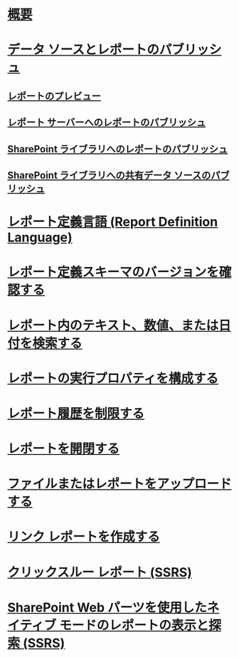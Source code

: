 # [概要](reporting-services-reports-ssrs.md)  
# [データ ソースとレポートのパブリッシュ](publishing-data-sources-and-reports.md)  
## [レポートのプレビュー](previewing-reports.md)  
## [レポート サーバーへのレポートのパブリッシュ](publishing-reports-to-a-report-server.md)  
## [SharePoint ライブラリへのレポートのパブリッシュ](publish-a-report-to-a-sharepoint-library.md)  
## [SharePoint ライブラリへの共有データ ソースのパブリッシュ](publish-a-shared-data-source-to-a-sharepoint-library.md)  
# [レポート定義言語 (Report Definition Language)](report-definition-language-ssrs.md)  
# [レポート定義スキーマのバージョンを確認する](find-the-report-definition-schema-version-ssrs.md)  
# [レポート内のテキスト、数値、または日付を検索する](find-text-numbers-or-dates-in-a-report.md)  
# [レポートの実行プロパティを構成する](configure-execution-properties-for-a-report-report-manager.md)  
# [レポート履歴を制限する](limit-report-history-report-manager.md)  
# [レポートを開閉する](open-and-close-a-report-report-manager.md)  
# [ファイルまたはレポートをアップロードする](upload-a-file-or-report-report-manager.md)  
# [リンク レポートを作成する](create-a-linked-report.md)  
# [クリックスルー レポート (SSRS)](clickthrough-reports-ssrs.md)  
# [SharePoint Web パーツを使用したネイティブ モードのレポートの表示と探索 (SSRS)](view-and-explore-native-mode-reports-using-sharepoint-web-parts-ssrs.md)  

